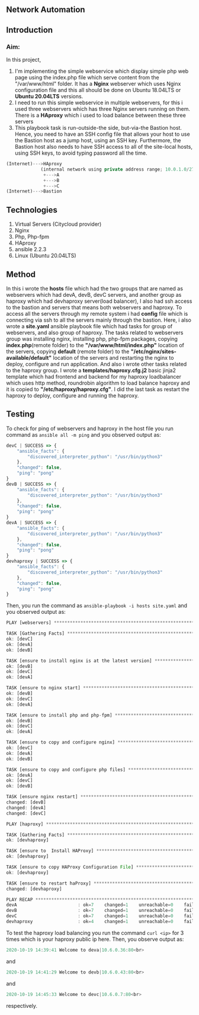 ## Network Automation

## Introduction
### Aim:
In this project,
1. I'm implementing the simple webservice which display simple php web page using the index.php file which serve content from the "/var/www/html" folder. It has a **Nginx**  webserver which uses Nginx configuration file and this all should be done on Ubuntu 18.04LTS or **Ubuntu 20.04LTS** versions.
2. I need to run this simple webservice in multiple webservers, for this i used three webservers which has three Nginx servers running on them. There is a **HAproxy**  which i used to load balance between these three servers
3. This playbook task is run-outside-the side, but-via-the Bastion host. Hence, you need to have an SSH config file that allows your host to use the Bastion host as a jump host, using an SSH key. Furthermore, the Bastion host also needs to have SSH access to all of the site-local hosts, using SSH keys, to avoid typing password all the time.
``` js
(Internet)--->HAproxy
             (internal network using private address range; 10.0.1.0/27)
              +--->A
              +--->B
              +--->C
(Internet)--->Bastion
```

## Technologies
1. Virtual Servers (Citycloud provider)
2. Nginx
3. Php, Php-fpm
4. HAproxy
5. ansible 2.2.3
6. Linux (Ubuntu 20.04LTS)

## Method
In this i wrote the **hosts** file which had the two groups that are named as webservers which had devA, devB, devC servers, and another group as haproxy which had devhaproxy server(load balancer), I also had ssh access to the bastion and servers that means both webservers and haproxy. To access all the servers through my remote system i had **config** file which is connecting via ssh to all the servers mainly through the bastion. Here, i also wrote a **site.yaml** ansible playbook file which had tasks for group of webservers, and also group of haproxy. The tasks related to webservers group was installing nginx, installing php, php-fpm packages, copying **index.php**(remote folder) to the **"/var/www/html/index.php"** location of the servers, copying **default** (remote folder) to the **"/etc/nginx/sites-available/default"** location of the servers and restarting the nginx to deploy, configure and run application. And also i wrote other tasks related to the haproxy group. I wrote a  **templates/haproxy.cfg.j2** basic jinja2 template which had frontend and backend for my haproxy loadbalancer which uses http method, roundrobin algorithm to load balance haproxy and it is copied to **"/etc/haproxy/haproxy.cfg"**. I did the last task as restart the haproxy to deploy, configure and running the haproxy.

## Testing
To check for ping of webservers and haproxy  in the host file you run command as `ansible all -m ping` and you observed output as:
``` js
devC | SUCCESS => {
    "ansible_facts": {
        "discovered_interpreter_python": "/usr/bin/python3"
    },
    "changed": false,
    "ping": "pong"
}
devB | SUCCESS => {
    "ansible_facts": {
        "discovered_interpreter_python": "/usr/bin/python3"
    },
    "changed": false,
    "ping": "pong"
}
devA | SUCCESS => {
    "ansible_facts": {
        "discovered_interpreter_python": "/usr/bin/python3"
    },
    "changed": false,
    "ping": "pong"
}
devhaproxy | SUCCESS => {
    "ansible_facts": {
        "discovered_interpreter_python": "/usr/bin/python3"
    },
    "changed": false,
    "ping": "pong"
}
```
Then, you run the command as `ansible-playbook -i hosts site.yaml` and you observed output as:
``` js
PLAY [webservers] **************************************************************

TASK [Gathering Facts] *********************************************************
ok: [devC]
ok: [devA]
ok: [devB]

TASK [ensure to install nginx is at the latest version] ************************
ok: [devB]
ok: [devC]
ok: [devA]

TASK [ensure to nginx start] ***************************************************
ok: [devB]
ok: [devC]
ok: [devA]

TASK [ensure to install php and php-fpm] ***************************************
ok: [devB]
ok: [devC]
ok: [devA]

TASK [ensure to copy and configure nginx] **************************************
ok: [devC]
ok: [devA]
ok: [devB]

TASK [ensure to copy and configure php files] **********************************
ok: [devA]
ok: [devC]
ok: [devB]

TASK [ensure nginx restart] ****************************************************
changed: [devB]
changed: [devA]
changed: [devC]

PLAY [haproxy] *****************************************************************

TASK [Gathering Facts] *********************************************************
ok: [devhaproxy]

TASK [ensure to  Install HAProxy] **********************************************
ok: [devhaproxy]

TASK [ensure to copy HAProxy Configuration File] *******************************
ok: [devhaproxy]

TASK [ensure to restart haProxy] ***********************************************
changed: [devhaproxy]

PLAY RECAP *********************************************************************
devA                       : ok=7    changed=1    unreachable=0    failed=0    skipped=0    rescued=0    ignored=0   
devB                       : ok=7    changed=1    unreachable=0    failed=0    skipped=0    rescued=0    ignored=0   
devC                       : ok=7    changed=1    unreachable=0    failed=0    skipped=0    rescued=0    ignored=0   
devhaproxy                 : ok=4    changed=1    unreachable=0    failed=0    skipped=0    rescued=0    ignored=0
```
To test the haproxy load balancing you run the command `curl <ip>` for 3 times which is your haproxy public ip here. Then, you observe output as:
``` js
2020-10-19 14:39:41 Welcome to deva|10.6.0.36:80<br>
```
and
``` js
2020-10-19 14:41:29 Welcome to devb|10.6.0.43:80<br>
```
and
``` js
2020-10-19 14:45:33 Welcome to devc|10.6.0.7:80<br>
```
respectively.











